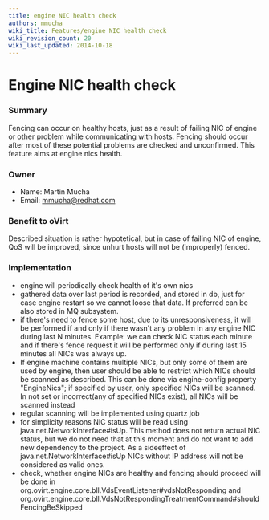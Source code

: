 ```yaml
---
title: engine NIC health check
authors: mmucha
wiki_title: Features/engine NIC health check
wiki_revision_count: 20
wiki_last_updated: 2014-10-18
---
```


# Engine NIC health check

### Summary

Fencing can occur on healthy hosts, just as a result of failing NIC of engine or other problem while communicating with hosts. Fencing should occur after most of these potential problems are checked and unconfirmed. This feature aims at engine nics health.

### Owner

*   Name: Martin Mucha
*   Email: mmucha@redhat.com

### Benefit to oVirt

Described situation is rather hypotetical, but in case of failing NIC of engine, QoS will be improved, since unhurt hosts will not be (improperly) fenced.

### Implementation

*   engine will periodically check health of it's own nics
*   gathered data over last period is recorded, and stored in db, just for case engine restart so we cannot loose that data. If preferred can be also stored in MQ subsystem.
*   if there's need to fence some host, due to its unresponsiveness, it will be performed if and only if there wasn't any problem in any engine NIC during last N minutes. Example: we can check NIC status each minute and if there's fence request it will be performed only if during last 15 minutes all NICs was always up.
*   If engine machine contains multiple NICs, but only some of them are used by engine, then user should be able to restrict which NICs should be scanned as described. This can be done via engine-config property "EngineNics"; if specified by user, only specified NICs will be scanned. In not set or incorrect(any of specified NICs exist), all NICs will be scanned instead
*   regular scanning will be implemented using quartz job
*   for simplicity reasons NIC status will be read using java.net.NetworkInterface#isUp. This method does not return actual NIC status, but we do not need that at this moment and do not want to add new dependency to the project. As a sideeffect of java.net.NetworkInterface#isUp NICs without IP address will not be considered as valid ones.
*   check, whether engine NICs are healthy and fencing should proceed will be done in org.ovirt.engine.core.bll.VdsEventListener#vdsNotResponding and org.ovirt.engine.core.bll.VdsNotRespondingTreatmentCommand#shouldFencingBeSkipped
